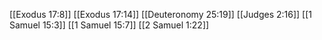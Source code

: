 [[Exodus 17:8]]
[[Exodus 17:14]]
[[Deuteronomy 25:19]]
[[Judges 2:16]]
[[1 Samuel 15:3]]
[[1 Samuel 15:7]]
[[2 Samuel 1:22]]
